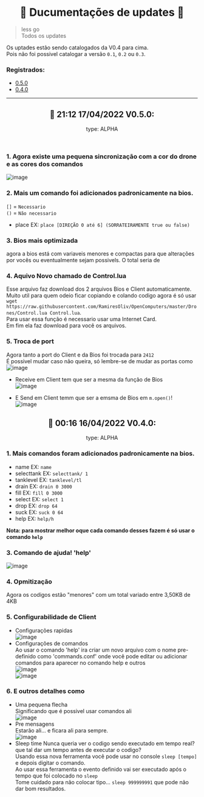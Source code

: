 <h1 align="center">📑 Ducumentações de updates 📑</h1>

> less go<br>
> Todos os updates

Os uptades estão sendo catalogados da V0.4 para cima.<br>
Pois não foi possivel catalogar a versão `0.1`, `0.2` ou `0.3`.

### Registrados:
  - [0.5.0](#-2112-17042022-v050)
  - [0.4.0](#-0016-16042022-v040)

---
<h2 align="center">📑 21:12 17/04/2022 V0.5.0:</h2>
<p align="center">type: ALPHA</p><br>

### 1. Agora existe uma pequena sincronização com a cor do drone e as cores dos comandos

![image](https://user-images.githubusercontent.com/69019082/163737134-a1e39a42-3261-4c71-a4ce-7be6d0ccb891.png)

### 2. Mais um comando foi adicionados padronicamente na bios.

`[]` = `Necessario`<br>
`()` = `Não necessario`

  + place EX: `place [DIREÇÃO 0 até 6] (SORRATEIRAMENTE true ou false)`

### 3. Bios mais optimizada

agora a bios está com variaveis menores e compactas para que alterações por vocês ou eventualmente sejam possivels. O total seria de 

### 4. Aquivo Novo chamado de Control.lua

Esse arquivo faz download dos 2 arquivos Bios e Client automaticamente.<br>
Muito util para quem odeio ficar copiando e colando codigo agora é só usar `wget https://raw.githubusercontent.com/RamiresOliv/OpenComputers/master/Drones/Control.lua Control.lua`.<br>
Para usar essa função é necessario usar uma Internet Card.<br>
Em fim ela faz download para você os arquivos.

### 5. Troca de port

Agora tanto a port do Client e da Bios foi trocada para `2412`<br>
É possivel mudar caso não queira, só lembre-se de mudar as portas como<br>
![image](https://user-images.githubusercontent.com/69019082/163737588-de7720ae-6b3c-48fc-95b5-b986d7b7def8.png)

  - Receive em Client tem que ser a mesma da função de Bios<br>
![image](https://user-images.githubusercontent.com/69019082/163737612-1bc98967-c712-4377-8d5e-bb0f34dcfdbc.png)

  - E Send em Client temm que ser a emsma de Bios em `m.open()`!<br>
   ![image](https://user-images.githubusercontent.com/69019082/163737644-1e171a70-4355-48ae-8b4d-831e23f15759.png)


<h2 align="center">📑 00:16 16/04/2022 V0.4.0:</h2>
<p align="center">type: ALPHA</p>

### 1. Mais comandos foram adicionados padronicamente na bios.
  + name EX: `name`
  + selecttank EX: `selecttank/ 1`
  + tanklevel EX: `tanklevel/tl`
  + drain EX: `drain 0 3000`
  + fill EX: `fill 0 3000`
  + select EX: `select 1`
  + drop EX: `drop 64`
  + suck EX: `suck 0 64`
  + help EX: `help/h`

  **Nota: para mostrar melhor oque cada comando desses fazem é só usar o comando `help`**<br>

### 3. Comando de ajuda! 'help'
  ![image](https://user-images.githubusercontent.com/69019082/163658869-f4ef19fd-f76f-49c7-a1cd-36f5277d98f2.png)<br>

### 4. Opmitização
  Agora os codigos estão "menores" com um total variado entre 3,50KB de 4KB<br>
  
### 5. Configurabilidade de Client
  + Configurações rapidas<br>
    ![image](https://user-images.githubusercontent.com/69019082/163658968-ce1fe24c-6aff-40d5-b212-2b2438217814.png)
  + Configurações de comandos<br>
    Ao usar o comando 'help' ira criar um novo arquivo com o nome pre-definido como 'commands.conf' onde você pode editar ou adicionar comandos para aparecer no comando help e outros<br>
    ![image](https://user-images.githubusercontent.com/69019082/163659005-6bd022ba-3369-455d-af35-d2569e9f8e36.png)<br>
    ![image](https://user-images.githubusercontent.com/69019082/163659001-4b2e75ac-8816-4316-8fdc-5e38638fb23f.png)<br>

### 6. E outros detalhes como
  + Uma pequena flecha<br>
    Significando que é possivel usar comandos ali<br>
    ![image](https://user-images.githubusercontent.com/69019082/163659159-1ffd34b0-8c4a-40bc-9341-5b96af7150bd.png)<br>
  + Pre mensagens<br>
    Estarão ali... e ficara ali para sempre.<br>
    ![image](https://user-images.githubusercontent.com/69019082/163659202-0d7988c2-747a-4b80-a961-4a5877b4ed3d.png)<br>
  + Sleep time
    Nunca queria ver o codigo sendo executado em tempo real? que tal dar um tempo antes de executar o codigo?<br>
    Usando essa nova ferramenta você pode usar no console `sleep [tempo]` e depois digitar o comando.<br>
    Ao usar essa ferramenta o evento definido vai ser executado após o tempo que foi colocado no `sleep`<br>
    Tome cuidado para não colocar tipo... `sleep 999999991` que pode não dar bom resultados.<br>

